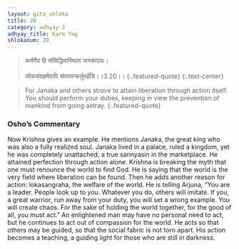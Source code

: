 ```yaml
---
layout: gita_shloka
title: 20
category: adhyay-3
adhyay_title: Karm Yog
shlokanum: 20
---
```


> कर्मणैव हि संसिद्धिमास्थिता जनकादयः।<br><br>लोकसंग्रहमेवापि संपश्यन्कर्तुमर्हसि।।3.20।।
{:.featured-quote}
{:.text-center}

> For Janaka and others strove to attain liberation through action itself. You should perform your duties, keeping in view the prevention of mankind from going astray.
{:.featured-quote}

### Osho’s Commentary
Now Krishna gives an example. He mentions Janaka, the great king who was also a fully realized soul. Janaka lived in a palace, ruled a kingdom, yet he was completely unattached, a true sannyasin in the marketplace. He attained perfection through action alone.
Krishna is breaking the myth that one must renounce the world to find God. He is saying that the world is the very field where liberation can be found.
Then he adds another reason for action: lokasangraha, the welfare of the world. He is telling Arjuna, “You are a leader. People look up to you. Whatever you do, others will imitate. If you, a great warrior, run away from your duty, you will set a wrong example. You will create chaos. For the sake of holding the world together, for the good of all, you must act.”
An enlightened man may have no personal need to act, but he continues to act out of compassion for the world. He acts so that others may be guided, so that the social fabric is not torn apart. His action becomes a teaching, a guiding light for those who are still in darkness.
